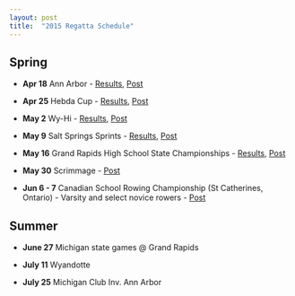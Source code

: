 ```yaml
---
layout: post
title:  "2015 Regatta Schedule"
---
```


Spring
------

-   **Apr 18** Ann Arbor -
    [Results](https://docs.google.com/spreadsheets/d/11GS0M-BJpz4nOtYQWp12cJ2dFjyH0Pted8KJufuPyBw/edit#gid=1),
    [Post](http://salinecrew.org/2015/04/20/photos-first-regatta-spring-2015/)

-   **Apr 25** Hebda Cup -
    [Results](http://salinecrew.org/assets/forms/2015-hebda-cup-results.pdf),
    [Post](http://salinecrew.org/2015/05/01/hebda-cup-highlights/)

-   **May 2** Wy-Hi -
    [Results](http://wyandotteboatclub.com/home/2015/04/23/hebda-cup-heat-sheet/),
    [Post](http://salinecrew.org/2015/05/07/wy-hi-pictures/)

-   **May 9** Salt Springs Sprints -
    [Results](https://docs.google.com/spreadsheets/d/1sPfrl-BZZAwGDOhFW4Cqzq0HjrOSvvoy276ygZuo_ZI/edit?usp=sharing),
    [Post](http://salinecrew.org/2015/05/11/salt-springs-sprints-press/)

-   **May 16** Grand Rapids High School State Championships -
    [Results](http://salinecrew.org/assets/forms/2015-championship-regatta-all-results-grouped-by-event.pdf),
    [Post](http://salinecrew.org/2015/05/17/scholastic-rowing-association-of-michigan-championship-regatta/)

-   **May 30** Scrimmage -
    [Post](http://salinecrew.org/2015/05/31/scrimmage-at-ford-lake/)

-   **Jun 6 - 7** Canadian School Rowing Championship (St Catherines, Ontario) -
    Varsity and select novice rowers -
    [Post](http://salinecrew.org/2015/06/08/2015-canadian-secondary-schools-championships/)

Summer
------

-   **June 27** Michigan state games @ Grand Rapids

-   **July 11** Wyandotte

-   **July 25** Michigan Club Inv. Ann Arbor


